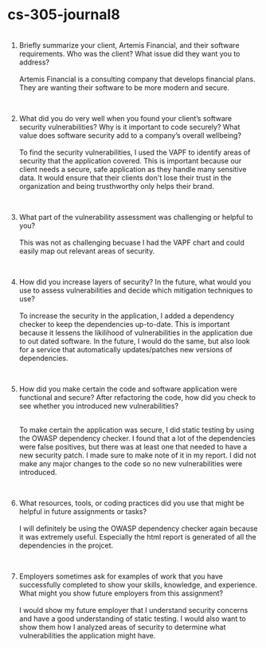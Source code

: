 # cs-305-journal8
<ol>
<br><li>Briefly summarize your client, Artemis Financial, and their software requirements. Who was the client? What issue did they want you to address?</li>
<br>Artemis Financial is a consulting company that develops financial plans. They are wanting their software to be more modern and secure.
  
<br><li>What did you do very well when you found your client’s software security vulnerabilities? Why is it important to code securely? What value does software security add to a company’s overall wellbeing?</li>
<br>To find the security vulnerabilities, I used the VAPF to identify areas of security that the application covered. This is important because our client needs a secure, safe application as they handle many sensitive data. It would ensure that their clients don't lose their trust in the organization and being trusthworthy only helps their brand. 

<br><li>What part of the vulnerability assessment was challenging or helpful to you?</li>
<br>This was not as challenging becuase I had the VAPF chart and could easily map out relevant areas of security.

<br><li>How did you increase layers of security? In the future, what would you use to assess vulnerabilities and decide which mitigation techniques to use?</li>
<br>To increase the security in the application, I added a dependency checker to keep the dependencies up-to-date. This is important because it lessens the likilihood of vulnerabilities in the application due to out dated software. In the future, I would do the same, but also look for a service that automatically updates/patches new versions of dependencies.
  
<br><li>How did you make certain the code and software application were functional and secure? After refactoring the code, how did you check to see whether you introduced new vulnerabilities?</li>

<br>To make certain the application was secure, I did static testing by using the OWASP dependency checker. I found that a lot of the dependencies were false positives, but there was at least one that needed to have a new security patch. I made sure to make note of it in my report. I did not make any major changes to the code so no new vulnerabilities were introduced.

<br><li>What resources, tools, or coding practices did you use that might be helpful in future assignments or tasks?</li>
<br>I will definitely be using the OWASP dependency checker again because it was extremely useful. Especially the html report is generated of all the dependencies in the projcet.

<br><li>Employers sometimes ask for examples of work that you have successfully completed to show your skills, knowledge, and experience. What might you show future employers from this assignment?</li>
<br>I would show my future employer that I understand security concerns and have a good understanding of static testing. I would also want to show them how I analyzed areas of security to determine what vulnerabilities the application might have.

</ol>
